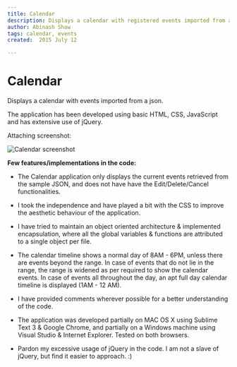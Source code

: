 ```yaml
---
title: Calendar
description: Displays a calendar with registered events imported from a json.
author: Abinash Shaw
tags: calendar, events
created:  2015 July 12

---
```


Calendar
=======

Displays a calendar with events imported from a json.

The application has been developed using basic HTML, CSS, JavaScript and has extensive use of jQuery.

Attaching screenshot:

![Calendar screenshot](https://cloud.githubusercontent.com/assets/2913308/16153220/0b48ac8e-34c3-11e6-8c85-420ff4b5e000.png)

**Few features/implementations in the code:**

* The Calendar application only displays the current events retrieved from the sample JSON, and does not have have the Edit/Delete/Cancel functionalities.

* I took the independence and have played a bit with the CSS to improve the aesthetic behaviour of the application.

* I have tried to maintain an object oriented architecture & implemented encapsulation, where all the global variables & functions are attributed to a single object per file.

* The calendar timeline shows a normal day of 8AM - 6PM, unless there are events beyond the range. In case of events that do not lie in the range, the range is widened as per required to show the calendar events. In case of events all throughout the day, an apt full day calendar timeline is displayed (1AM - 12 AM).

* I have provided comments wherever possible for a better understanding of the code.

* The application was developed partially on MAC OS X using Sublime Text 3 & Google Chrome, and partially on a Windows machine using Visual Studio & Internet Explorer. Tested on both browsers.

* Pardon my excessive usage of jQuery in the code. I am not a slave of jQuery, but find it easier to approach. :)
